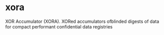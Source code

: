 # xora
XOR Accumulator (XORA).  XORed accumulators ofblinded digests of data for
compact performant confidential data registries
